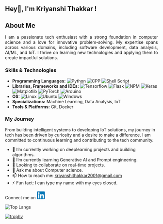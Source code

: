<div style="text-align: justify;">
  
## Hey👋, I'm Kriyanshi Thakkar !

## About Me

I am a passionate tech enthusiast with a strong foundation in computer science and a love for innovative problem-solving. My expertise spans across various domains, including software development, data analysis, AI/ML, and IoT. I thrive on learning new technologies and applying them to create impactful solutions.
</div>

### Skills & Technologies

- **Programming Languages:** ![Python](https://img.shields.io/badge/Python-3776AB?style=for-the-badge&logo=python&logoColor=white) ![CPP](https://img.shields.io/badge/C%2B%2B-00599C?style=for-the-badge&logo=c%2B%2B&logoColor=white) ![Shell Script](https://img.shields.io/badge/shell_script-%23121011.svg?style=for-the-badge&logo=gnu-bash&logoColor=white)
- **Libraries, Frameworks and IDEs:** ![Tensorflow](https://img.shields.io/badge/TensorFlow-FF6F00?style=for-the-badge&logo=tensorflow&logoColor=white) ![Flask](https://img.shields.io/badge/flask-%23000.svg?style=for-the-badge&logo=flask&logoColor=white) ![NPM](https://img.shields.io/badge/NPM-%23CB3837.svg?style=for-the-badge&logo=npm&logoColor=white) ![Keras](https://img.shields.io/badge/Keras-%23D00000.svg?style=for-the-badge&logo=Keras&logoColor=white) ![Matplotlib](https://img.shields.io/badge/Matplotlib-%23ffffff.svg?style=for-the-badge&logo=Matplotlib&logoColor=black) ![PyTorch](https://img.shields.io/badge/PyTorch-%23EE4C2C.svg?style=for-the-badge&logo=PyTorch&logoColor=white) ![Arduino](https://img.shields.io/badge/-Arduino-00979D?style=for-the-badge&logo=Arduino&logoColor=white)
- **OS:** ![Linux](https://img.shields.io/badge/Linux-FCC624?style=for-the-badge&logo=linux&logoColor=black) ![Ubuntu](https://img.shields.io/badge/Ubuntu-E95420?style=for-the-badge&logo=ubuntu&logoColor=white) ![Windows](https://img.shields.io/badge/Windows-0078D6?style=for-the-badge&logo=windows&logoColor=white)
- **Specializations:** Machine Learning, Data Analysis, IoT
- **Tools & Platforms:** Git, Docker

### My Journey

From building intelligent systems to developing IoT solutions, my journey in tech has been driven by curiosity and a desire to make a difference. I am committed to continuous learning and contributing to the tech community.

- 🔭 I’m currently working on deeplearning projects and building algorithms.
- 🌱 I’m currently learning Generative AI and Prompt engineering.
- 👯 Looking to collaborate on real-time projects.
- 💬 Ask me about Computer science.
- 📫 How to reach me: kriyanshithakkar2001@gmail.com 
- ⚡ Fun fact: I can type my name with my eyes closed.

Connect me on <a href="https://www.linkedin.com/in/kriyanshi-thakkar-1bbaa015b?lipi=urn%3Ali%3Apage%3Ad_flagship3_profile_view_base_contact_details%3BQAN1K38gRLi23wEK9Y7J8w%3D%3D" target="_blank">
  <img src="https://github.com/Kriyanshi/Kriyanshi/blob/main/linkedin.png" width="26" height="26"/>
</a>


![Top Langs](https://github-readme-stats.vercel.app/api/top-langs/?username=kriyanshi&size_weight=0.5&count_weight=0.5)


[![trophy](https://github-profile-trophy.vercel.app/?username=ryo-ma&theme=onedark)](https://github.com/ryo-ma/github-profile-trophy)

